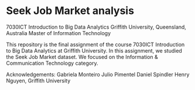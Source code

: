 # Seek Job Market analysis
7030ICT Introduction to Big Data Analytics
Griffith University, Queensland, Australia
Master of Information Technology 

This repository is the final assignment of the course 7030ICT Introduction to Big Data Analytics at Griffith University. In this assignment, we studied the Seek Job Market dataset. We focused on the Information & Communication Technology category. 

Acknowledgements: 
Gabriela Monteiro
Julio Pimentel
Daniel Spindler
Henry Nguyen, Griffith University
